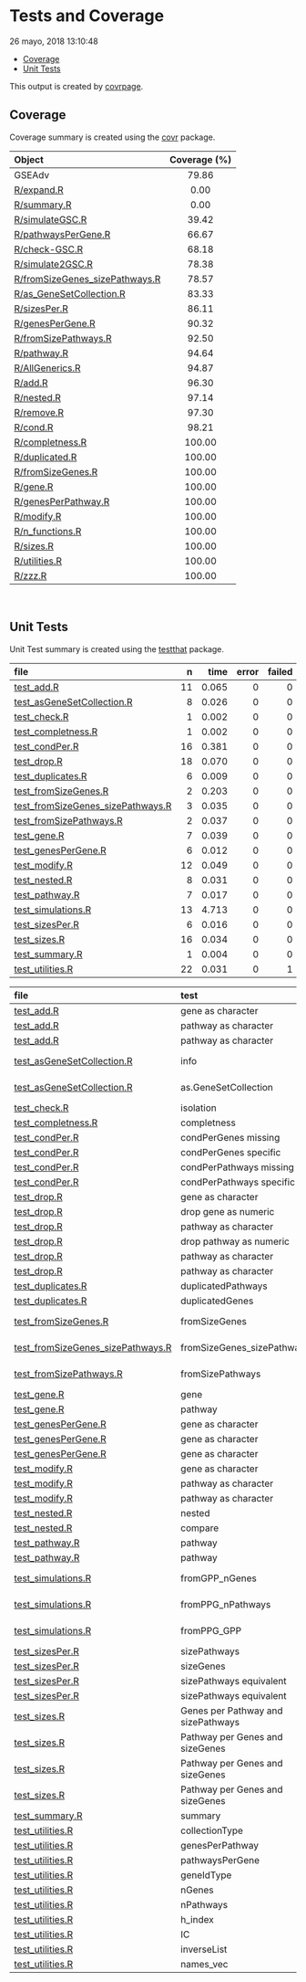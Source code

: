 Tests and Coverage
================
26 mayo, 2018 13:10:48

-   [Coverage](#coverage)
-   [Unit Tests](#unit-tests)

This output is created by [covrpage](https://github.com/yonicd/covrpage).

Coverage
--------

Coverage summary is created using the [covr](https://github.com/r-lib/covr) package.

| Object                                                               | Coverage (%) |
|:---------------------------------------------------------------------|:------------:|
| GSEAdv                                                               |     79.86    |
| [R/expand.R](../R/expand.R)                                          |     0.00     |
| [R/summary.R](../R/summary.R)                                        |     0.00     |
| [R/simulateGSC.R](../R/simulateGSC.R)                                |     39.42    |
| [R/pathwaysPerGene.R](../R/pathwaysPerGene.R)                        |     66.67    |
| [R/check-GSC.R](../R/check-GSC.R)                                    |     68.18    |
| [R/simulate2GSC.R](../R/simulate2GSC.R)                              |     78.38    |
| [R/fromSizeGenes\_sizePathways.R](../R/fromSizeGenes_sizePathways.R) |     78.57    |
| [R/as\_GeneSetCollection.R](../R/as_GeneSetCollection.R)             |     83.33    |
| [R/sizesPer.R](../R/sizesPer.R)                                      |     86.11    |
| [R/genesPerGene.R](../R/genesPerGene.R)                              |     90.32    |
| [R/fromSizePathways.R](../R/fromSizePathways.R)                      |     92.50    |
| [R/pathway.R](../R/pathway.R)                                        |     94.64    |
| [R/AllGenerics.R](../R/AllGenerics.R)                                |     94.87    |
| [R/add.R](../R/add.R)                                                |     96.30    |
| [R/nested.R](../R/nested.R)                                          |     97.14    |
| [R/remove.R](../R/remove.R)                                          |     97.30    |
| [R/cond.R](../R/cond.R)                                              |     98.21    |
| [R/completness.R](../R/completness.R)                                |    100.00    |
| [R/duplicated.R](../R/duplicated.R)                                  |    100.00    |
| [R/fromSizeGenes.R](../R/fromSizeGenes.R)                            |    100.00    |
| [R/gene.R](../R/gene.R)                                              |    100.00    |
| [R/genesPerPathway.R](../R/genesPerPathway.R)                        |    100.00    |
| [R/modify.R](../R/modify.R)                                          |    100.00    |
| [R/n\_functions.R](../R/n_functions.R)                               |    100.00    |
| [R/sizes.R](../R/sizes.R)                                            |    100.00    |
| [R/utilities.R](../R/utilities.R)                                    |    100.00    |
| [R/zzz.R](../R/zzz.R)                                                |    100.00    |

<br>

Unit Tests
----------

Unit Test summary is created using the [testthat](https://github.com/r-lib/testthat) package.

| file                                                                              |    n|   time|  error|  failed|  skipped|  warning|
|:----------------------------------------------------------------------------------|----:|------:|------:|-------:|--------:|--------:|
| [test\_add.R](testthat/test_add.R)                                                |   11|  0.065|      0|       0|        0|        0|
| [test\_asGeneSetCollection.R](testthat/test_asGeneSetCollection.R)                |    8|  0.026|      0|       0|        0|        0|
| [test\_check.R](testthat/test_check.R)                                            |    1|  0.002|      0|       0|        0|        0|
| [test\_completness.R](testthat/test_completness.R)                                |    1|  0.002|      0|       0|        0|        0|
| [test\_condPer.R](testthat/test_condPer.R)                                        |   16|  0.381|      0|       0|        0|        0|
| [test\_drop.R](testthat/test_drop.R)                                              |   18|  0.070|      0|       0|        0|        0|
| [test\_duplicates.R](testthat/test_duplicates.R)                                  |    6|  0.009|      0|       0|        0|        0|
| [test\_fromSizeGenes.R](testthat/test_fromSizeGenes.R)                            |    2|  0.203|      0|       0|        0|        0|
| [test\_fromSizeGenes\_sizePathways.R](testthat/test_fromSizeGenes_sizePathways.R) |    3|  0.035|      0|       0|        0|        0|
| [test\_fromSizePathways.R](testthat/test_fromSizePathways.R)                      |    2|  0.037|      0|       0|        0|        0|
| [test\_gene.R](testthat/test_gene.R)                                              |    7|  0.039|      0|       0|        0|        0|
| [test\_genesPerGene.R](testthat/test_genesPerGene.R)                              |    6|  0.012|      0|       0|        0|        0|
| [test\_modify.R](testthat/test_modify.R)                                          |   12|  0.049|      0|       0|        0|        0|
| [test\_nested.R](testthat/test_nested.R)                                          |    8|  0.031|      0|       0|        0|        0|
| [test\_pathway.R](testthat/test_pathway.R)                                        |    7|  0.017|      0|       0|        0|        0|
| [test\_simulations.R](testthat/test_simulations.R)                                |   13|  4.713|      0|       0|        0|        0|
| [test\_sizesPer.R](testthat/test_sizesPer.R)                                      |    6|  0.016|      0|       0|        0|        0|
| [test\_sizes.R](testthat/test_sizes.R)                                            |   16|  0.034|      0|       0|        0|        0|
| [test\_summary.R](testthat/test_summary.R)                                        |    1|  0.004|      0|       0|        0|        0|
| [test\_utilities.R](testthat/test_utilities.R)                                    |   22|  0.031|      0|       1|        0|        1|

| file                                                                              | test                               | context                                          | status |    n|   time|
|:----------------------------------------------------------------------------------|:-----------------------------------|:-------------------------------------------------|:-------|----:|------:|
| [test\_add.R](testthat/test_add.R)                                                | gene as character                  | Testing adding method                            | PASS   |    4|  0.017|
| [test\_add.R](testthat/test_add.R)                                                | pathway as character               | Testing adding method                            | PASS   |    5|  0.029|
| [test\_add.R](testthat/test_add.R)                                                | pathway as character               | Testing adding method                            | PASS   |    2|  0.019|
| [test\_asGeneSetCollection.R](testthat/test_asGeneSetCollection.R)                | info                               | Testing list to GeneSetCollection method         | PASS   |    5|  0.018|
| [test\_asGeneSetCollection.R](testthat/test_asGeneSetCollection.R)                | as.GeneSetCollection               | Testing list to GeneSetCollection method         | PASS   |    3|  0.008|
| [test\_check.R](testthat/test_check.R)                                            | isolation                          | Testing check-GSC methods                        | PASS   |    1|  0.002|
| [test\_completness.R](testthat/test_completness.R)                                | completness                        | Testing utilities method                         | PASS   |    1|  0.002|
| [test\_condPer.R](testthat/test_condPer.R)                                        | condPerGenes missing               | Testing cond\* method                            | PASS   |    4|  0.006|
| [test\_condPer.R](testthat/test_condPer.R)                                        | condPerGenes specific              | Testing cond\* method                            | PASS   |    4|  0.016|
| [test\_condPer.R](testthat/test_condPer.R)                                        | condPerPathways missing            | Testing cond\* method                            | PASS   |    4|  0.006|
| [test\_condPer.R](testthat/test_condPer.R)                                        | condPerPathways specific           | Testing cond\* method                            | PASS   |    4|  0.353|
| [test\_drop.R](testthat/test_drop.R)                                              | gene as character                  | Testing drop method                              | PASS   |    6|  0.025|
| [test\_drop.R](testthat/test_drop.R)                                              | drop gene as numeric               | Testing drop method                              | PASS   |    3|  0.014|
| [test\_drop.R](testthat/test_drop.R)                                              | pathway as character               | Testing drop method                              | PASS   |    2|  0.006|
| [test\_drop.R](testthat/test_drop.R)                                              | drop pathway as numeric            | Testing drop method                              | PASS   |    1|  0.005|
| [test\_drop.R](testthat/test_drop.R)                                              | pathway as character               | Testing drop method                              | PASS   |    3|  0.010|
| [test\_drop.R](testthat/test_drop.R)                                              | pathway as character               | Testing drop method                              | PASS   |    3|  0.010|
| [test\_duplicates.R](testthat/test_duplicates.R)                                  | duplicatedPathways                 | Testing duplications                             | PASS   |    3|  0.004|
| [test\_duplicates.R](testthat/test_duplicates.R)                                  | duplicatedGenes                    | Testing duplications                             | PASS   |    3|  0.005|
| [test\_fromSizeGenes.R](testthat/test_fromSizeGenes.R)                            | fromSizeGenes                      | Testing fromSizeGenes method                     | PASS   |    2|  0.203|
| [test\_fromSizeGenes\_sizePathways.R](testthat/test_fromSizeGenes_sizePathways.R) | fromSizeGenes\_sizePathways        | Testing fromSizeGenes\_sizePathways              | PASS   |    3|  0.035|
| [test\_fromSizePathways.R](testthat/test_fromSizePathways.R)                      | fromSizePathways                   | Testing fromSizePathways method                  | PASS   |    2|  0.037|
| [test\_gene.R](testthat/test_gene.R)                                              | gene                               | Testing gene method                              | PASS   |    3|  0.030|
| [test\_gene.R](testthat/test_gene.R)                                              | pathway                            | Testing gene method                              | PASS   |    4|  0.009|
| [test\_genesPerGene.R](testthat/test_genesPerGene.R)                              | gene as character                  | Testing genePerGene                              | PASS   |    2|  0.004|
| [test\_genesPerGene.R](testthat/test_genesPerGene.R)                              | gene as character                  | Testing genePerGene                              | PASS   |    2|  0.003|
| [test\_genesPerGene.R](testthat/test_genesPerGene.R)                              | gene as character                  | Testing genePerGene                              | PASS   |    2|  0.005|
| [test\_modify.R](testthat/test_modify.R)                                          | gene as character                  | Testing modify method                            | PASS   |    6|  0.020|
| [test\_modify.R](testthat/test_modify.R)                                          | pathway as character               | Testing modify method                            | PASS   |    4|  0.016|
| [test\_modify.R](testthat/test_modify.R)                                          | pathway as character               | Testing modify method                            | PASS   |    2|  0.013|
| [test\_nested.R](testthat/test_nested.R)                                          | nested                             | Testing nested method                            | PASS   |    2|  0.003|
| [test\_nested.R](testthat/test_nested.R)                                          | compare                            | Testing nested method                            | PASS   |    6|  0.028|
| [test\_pathway.R](testthat/test_pathway.R)                                        | pathway                            | Testing pathway method                           | PASS   |    3|  0.006|
| [test\_pathway.R](testthat/test_pathway.R)                                        | pathway                            | Testing pathway method                           | PASS   |    4|  0.011|
| [test\_simulations.R](testthat/test_simulations.R)                                | fromGPP\_nGenes                    | Testing simulations to create GeneSetCollections | PASS   |    4|  0.023|
| [test\_simulations.R](testthat/test_simulations.R)                                | fromPPG\_nPathways                 | Testing simulations to create GeneSetCollections | PASS   |    5|  0.080|
| [test\_simulations.R](testthat/test_simulations.R)                                | fromPPG\_GPP                       | Testing simulations to create GeneSetCollections | PASS   |    4|  4.610|
| [test\_sizesPer.R](testthat/test_sizesPer.R)                                      | sizePathways                       |                                                  | PASS   |    2|  0.004|
| [test\_sizesPer.R](testthat/test_sizesPer.R)                                      | sizeGenes                          |                                                  | PASS   |    2|  0.004|
| [test\_sizesPer.R](testthat/test_sizesPer.R)                                      | sizePathways equivalent            |                                                  | PASS   |    1|  0.004|
| [test\_sizesPer.R](testthat/test_sizesPer.R)                                      | sizePathways equivalent            |                                                  | PASS   |    1|  0.004|
| [test\_sizes.R](testthat/test_sizes.R)                                            | Genes per Pathway and sizePathways | Testing sizePathways and sizeGenes               | PASS   |    3|  0.007|
| [test\_sizes.R](testthat/test_sizes.R)                                            | Pathway per Genes and sizeGenes    | Testing sizePathways and sizeGenes               | PASS   |    5|  0.010|
| [test\_sizes.R](testthat/test_sizes.R)                                            | Pathway per Genes and sizeGenes    | Testing sizePathways and sizeGenes               | PASS   |    3|  0.006|
| [test\_sizes.R](testthat/test_sizes.R)                                            | Pathway per Genes and sizeGenes    | Testing sizePathways and sizeGenes               | PASS   |    5|  0.011|
| [test\_summary.R](testthat/test_summary.R)                                        | summary                            | Testing summary method                           | PASS   |    1|  0.004|
| [test\_utilities.R](testthat/test_utilities.R)                                    | collectionType                     | Testing utilities method                         | PASS   |    2|  0.003|
| [test\_utilities.R](testthat/test_utilities.R)                                    | genesPerPathway                    | Testing utilities method                         | FAIL   |    4|  0.005|
| [test\_utilities.R](testthat/test_utilities.R)                                    | pathwaysPerGene                    | Testing utilities method                         | PASS   |    2|  0.003|
| [test\_utilities.R](testthat/test_utilities.R)                                    | geneIdType                         | Testing utilities method                         | PASS   |    2|  0.003|
| [test\_utilities.R](testthat/test_utilities.R)                                    | nGenes                             | Testing utilities method                         | PASS   |    1|  0.002|
| [test\_utilities.R](testthat/test_utilities.R)                                    | nPathways                          | Testing utilities method                         | PASS   |    1|  0.002|
| [test\_utilities.R](testthat/test_utilities.R)                                    | h\_index                           | Testing utilities method                         | PASS   |    4|  0.005|
| [test\_utilities.R](testthat/test_utilities.R)                                    | IC                                 | Testing utilities method                         | PASS   |    4|  0.006|
| [test\_utilities.R](testthat/test_utilities.R)                                    | inverseList                        | Testing utilities method                         | PASS   |    1|  0.001|
| [test\_utilities.R](testthat/test_utilities.R)                                    | names\_vec                         | Testing utilities method                         | PASS   |    1|  0.001|
